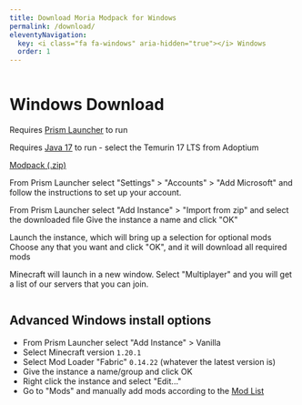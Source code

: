 ```yaml
---
title: Download Moria Modpack for Windows
permalink: /download/
eleventyNavigation:
  key: <i class="fa fa-windows" aria-hidden="true"></i> Windows
  order: 1
---
```


<div class="download-content"><div class="row"><div class="column">
<div>

# Windows Download

Requires [Prism Launcher](https://prismlauncher.org/download/) to run

Requires [Java 17](https://adoptium.net/) to run - select the Temurin 17 LTS from Adoptium

<a class="button size-large" href="Moria-1.20.1.zip">Modpack (.zip)</a>

From Prism Launcher select "Settings" > "Accounts" > "Add Microsoft" and follow the instructions to set up your account.

From Prism Launcher select "Add Instance" > "Import from zip" and select the downloaded file
Give the instance a name and click "OK"

Launch the instance, which will bring up a selection for optional mods
Choose any that you want and click "OK", and it will download all required mods

Minecraft will launch in a new window. Select "Multiplayer" and you will get a list of our servers that you can join.

</div>
</div></div></div>

<div class="infobox top">

## Advanced Windows install options

* From Prism Launcher select "Add Instance" > Vanilla
* Select Minecraft version `1.20.1`
* Select Mod Loader "Fabric" `0.14.22` (whatever the latest version is)
* Give the instance a name/group and click OK
* Right click the instance and select "Edit..."
* Go to "Mods" and manually add mods according to the [Mod List](/modlist)

</div>